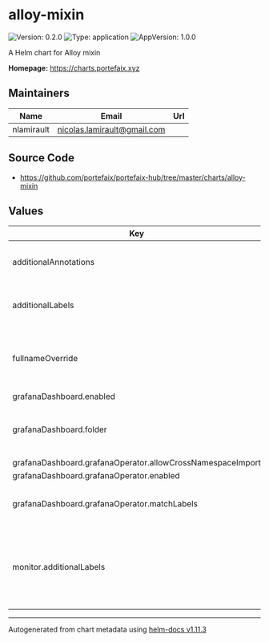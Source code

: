 # alloy-mixin

![Version: 0.2.0](https://img.shields.io/badge/Version-0.2.0-informational?style=flat-square) ![Type: application](https://img.shields.io/badge/Type-application-informational?style=flat-square) ![AppVersion: 1.0.0](https://img.shields.io/badge/AppVersion-1.0.0-informational?style=flat-square)

A Helm chart for Alloy mixin

**Homepage:** <https://charts.portefaix.xyz>

## Maintainers

| Name       | Email                         | Url |
| ---------- | ----------------------------- | --- |
| nlamirault | <nicolas.lamirault@gmail.com> |     |

## Source Code

- <https://github.com/portefaix/portefaix-hub/tree/master/charts/alloy-mixin>

## Values

| Key                                                        | Type   | Default           | Description                                                              |
| ---------------------------------------------------------- | ------ | ----------------- | ------------------------------------------------------------------------ |
| additionalAnnotations                                      | object | `{}`              | Additional annotations to add to all resources                           |
| additionalLabels                                           | object | `{}`              | Additional labels to add to all resources                                |
| fullnameOverride                                           | string | `""`              | Provide a name to substitute for the full names of resources             |
| grafanaDashboard.enabled                                   | bool   | `true`            |                                                                          |
| grafanaDashboard.folder                                    | string | `"opentelemetry"` | Grafana folder in which to store the dashboards                          |
| grafanaDashboard.grafanaOperator.allowCrossNamespaceImport | bool   | `true`            |                                                                          |
| grafanaDashboard.grafanaOperator.enabled                   | bool   | `false`           |                                                                          |
| grafanaDashboard.grafanaOperator.matchLabels               | object | `{}`              | Selected labels for Grafana instance                                     |
| monitor.additionalLabels                                   | object | `{}`              | Additional labels to add to resources managed by the Prometheus Operator |

---

Autogenerated from chart metadata using [helm-docs v1.11.3](https://github.com/norwoodj/helm-docs/releases/v1.11.3)
